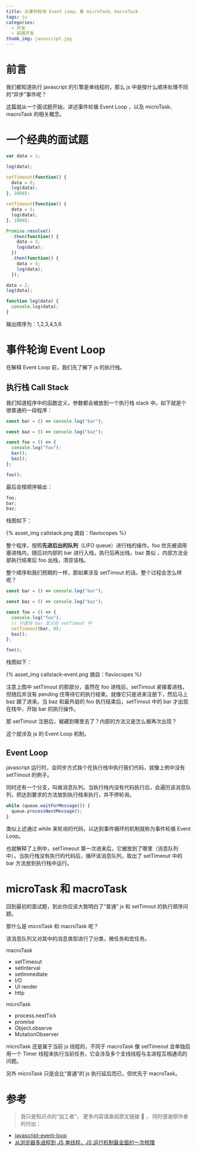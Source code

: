 ```yaml
---
title: 从事件轮询 Event Loop，看 microTask、macroTask
tags: js
categories:
  - 开发
  - 前端开发
thumb_img: javascript.jpg
---
```


# 前言

我们都知道执行 javascript 的引擎是单线程的，那么 js 中是按什么顺序处理不同的“异步”事件呢？

这篇就从一个面试题开始，讲述事件轮循 Event Loop ，以及 microTask、macroTask 的相关概念。

# 一个经典的面试题

```js
var data = 1;

log(data);

setTimeout(function() {
  data = 6;
  log(data);
}, 2000);

setTimeout(function() {
  data = 5;
  log(data);
}, 1000);

Promise.resolve()
  .then(function() {
    data = 3;
    log(data);
  })
  .then(function() {
    data = 4;
    log(data);
  });

data = 2;
log(data);

function log(data) {
  console.log(data);
}
```

输出顺序为：1,2,3,4,5,6

# 事件轮询 Event Loop

在解释 Event Loop 前，我们先了解下 js 的执行栈。

## 执行栈 Call Stack

我们知道程序中的函数定义，参数都会被放到一个执行栈 stack 中。如下就是个很普通的一段程序：

```js
const bar = () => console.log("bar");

const baz = () => console.log("baz");

const foo = () => {
  console.log("foo");
  bar();
  baz();
};

foo();
```

最后会按顺序输出：

```js
foo;
bar;
baz;
```

栈图如下：

{% asset_img callstack.png 摘自：flaviocopes %}

整个程序，按照**先进后出的队列**（LIFO queue）进行栈的操作。foo 优先被调用塞进栈内，随后对内部的 bar 进行入栈，执行后再出栈，baz 类似 ，内部方法全部执行结束后 foo 出栈，清空该栈。

整个顺序和我们预期的一样，那如果涉及 setTimout 的话，整个过程会怎么样呢？

```js
const bar = () => console.log("bar");

const baz = () => console.log("baz");

const foo = () => {
  console.log("foo");
  // 只是将 bar 定义在 setTimout 中
  setTimeout(bar, 0);
  baz();
};

foo();
```

栈图如下：

{% asset_img callstack-event.png 摘自：flaviocopes %}

注意上图中 setTimout 的那部分，虽然在 foo 进栈后，setTimout 紧接着进栈，但随后并没有 pending 住等待它的执行结束。就像它只是进来注册下，然后马上 baz 跟了进来。当 baz 和最外层的 foo 执行结束后，setTimout 中的 bar 才出现在栈中，开始 bar 的执行操作。

那 setTimout 注册后，被藏到哪里去了？内部的方法又是怎么被再次出现？

这个就涉及 js 的 Event Loop 机制。

## Event Loop

javascript 运行时，会同步方式挨个在执行栈中执行我们代码，就像上例中没有 setTimout 的例子。

同时还有一个分支，叫做消息队列。当执行栈内没有代码执行后，会遍历该消息队列，把达到要求的方法放到执行栈来执行，并不停轮询。

```js
while (queue.waitForMessage()) {
  queue.processNextMessage();
}
```

类似上述通过 while 来轮询的代码，以达到事件循环的机制就称为事件轮循 Event Loop。

也就解释了上例中，setTimeout 第一次进来后，它被放到了哪里（消息队列中）。当执行栈没有执行的代码后，循环该消息队列，取出了 setTimeout 中的 bar 方法放到执行栈中运行。

# microTask 和 macroTask

回到最初的面试题，到此你应该大致明白了“普通” js 和 setTimout 的执行顺序问题。

那什么是 microTask 和 macroTask 呢？

该消息队列又对其中的消息类型进行了分类，微任务和宏任务。

macroTask

- setTimeout
- setInterval
- setImmediate
- I/O
- UI render
- http

microTask

- process.nextTick
- promise
- Object.observe
- MutationObserver

microTask 还是属于当前 js 线程的，不同于 macroTask 像 setTimeout 会单独启用一个 Timer 线程来执行当前任务，它会涉及多个支线线程与主进程互相通讯的问题。

另外 microTask 只是会比“普通”的 js 执行延后而已，但优先于 macroTask。

# 参考

> 我只是知识点的“加工者”， 更多内容请查阅原文链接 :thought_balloon: ， 同时感谢原作者的付出：

- [javascript-event-loop](https://flaviocopes.com/javascript-event-loop/)
- [从浏览器多进程到 JS 单线程，JS 运行机制最全面的一次梳理](https://segmentfault.com/a/1190000012925872)
